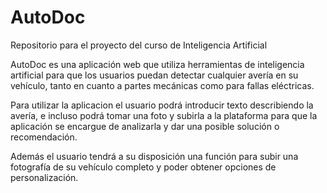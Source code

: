 # AutoDoc
Repositorio para el proyecto del curso de Inteligencia Artificial

AutoDoc es una aplicación web que utiliza herramientas de inteligencia artificial para que los usuarios puedan detectar cualquier avería en su vehículo, tanto en cuanto a partes mecánicas como para fallas eléctricas. 

Para utilizar la aplicacion el usuario podrá introducir texto describiendo la avería, e incluso podrá tomar una foto y subirla a la plataforma para que la aplicación se encargue de analizarla y dar una posible solución o recomendación.

Además el usuario tendrá a su disposición una función para subir una fotografía de su vehículo completo y poder obtener opciones de personalización.
